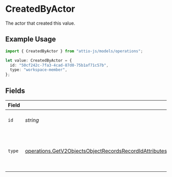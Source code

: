 # CreatedByActor

The actor that created this value.

## Example Usage

```typescript
import { CreatedByActor } from "attio-js/models/operations";

let value: CreatedByActor = {
  id: "50cf242c-7fa3-4cad-87d0-75b1af71c57b",
  type: "workspace-member",
};
```

## Fields

| Field                                                                                                                                                                                                                                                                      | Type                                                                                                                                                                                                                                                                       | Required                                                                                                                                                                                                                                                                   | Description                                                                                                                                                                                                                                                                |
| -------------------------------------------------------------------------------------------------------------------------------------------------------------------------------------------------------------------------------------------------------------------------- | -------------------------------------------------------------------------------------------------------------------------------------------------------------------------------------------------------------------------------------------------------------------------- | -------------------------------------------------------------------------------------------------------------------------------------------------------------------------------------------------------------------------------------------------------------------------- | -------------------------------------------------------------------------------------------------------------------------------------------------------------------------------------------------------------------------------------------------------------------------- |
| `id`                                                                                                                                                                                                                                                                       | *string*                                                                                                                                                                                                                                                                   | :heavy_minus_sign:                                                                                                                                                                                                                                                         | An ID to identify the actor.                                                                                                                                                                                                                                               |
| `type`                                                                                                                                                                                                                                                                     | [operations.GetV2ObjectsObjectRecordsRecordIdAttributesAttributeValuesDataRecordsResponse200ApplicationJSONResponseBody1Type](../../models/operations/getv2objectsobjectrecordsrecordidattributesattributevaluesdatarecordsresponse200applicationjsonresponsebody1type.md) | :heavy_minus_sign:                                                                                                                                                                                                                                                         | The type of actor. [Read more information on actor types here](/docs/actors).                                                                                                                                                                                              |